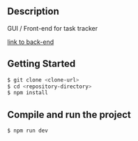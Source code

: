 ## Description

GUI / Front-end for task tracker

[link to back-end](https://github.com/Cheeseman5/tracker-api)

## Getting Started

```bash
$ git clone <clone-url>
$ cd <repository-directory>
$ npm install
```

## Compile and run the project

```bash
$ npm run dev
```